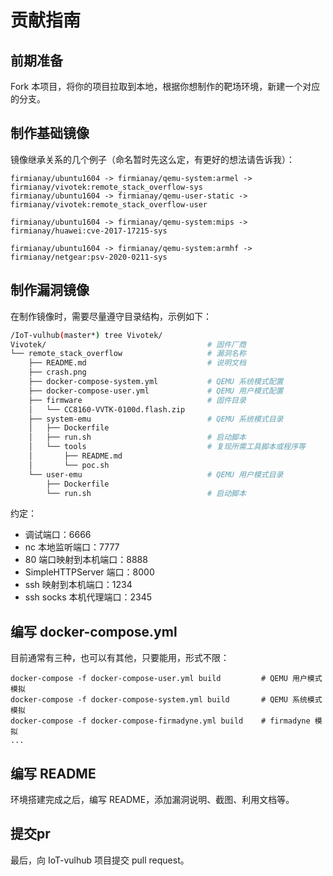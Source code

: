 # 贡献指南

## 前期准备

Fork 本项目，将你的项目拉取到本地，根据你想制作的靶场环境，新建一个对应的分支。

## 制作基础镜像

镜像继承关系的几个例子（命名暂时先这么定，有更好的想法请告诉我）：

```
firmianay/ubuntu1604 -> firmianay/qemu-system:armel -> firmianay/vivotek:remote_stack_overflow-sys
firmianay/ubuntu1604 -> firmianay/qemu-user-static -> firmianay/vivotek:remote_stack_overflow-user

firmianay/ubuntu1604 -> firmianay/qemu-system:mips -> firmianay/huawei:cve-2017-17215-sys

firmianay/ubuntu1604 -> firmianay/qemu-system:armhf -> firmianay/netgear:psv-2020-0211-sys
```

## 制作漏洞镜像

在制作镜像时，需要尽量遵守目录结构，示例如下：

```sh
/IoT-vulhub(master*) tree Vivotek/
Vivotek/                                    # 固件厂商
└── remote_stack_overflow                   # 漏洞名称
    ├── README.md                           # 说明文档
    ├── crash.png
    ├── docker-compose-system.yml           # QEMU 系统模式配置
    ├── docker-compose-user.yml             # QEMU 用户模式配置
    ├── firmware                            # 固件目录
    │   └── CC8160-VVTK-0100d.flash.zip
    ├── system-emu                          # QEMU 系统模式目录
    │   ├── Dockerfile
    │   ├── run.sh                          # 启动脚本
    │   └── tools                           # 复现所需工具脚本或程序等
    │       ├── README.md
    │       └── poc.sh
    └── user-emu                            # QEMU 用户模式目录
        ├── Dockerfile
        └── run.sh                          # 启动脚本
```

约定：
- 调试端口：6666
- nc 本地监听端口：7777
- 80 端口映射到本机端口：8888
- SimpleHTTPServer 端口：8000
- ssh 映射到本机端口：1234
- ssh socks 本机代理端口：2345

## 编写 docker-compose.yml

目前通常有三种，也可以有其他，只要能用，形式不限：

```
docker-compose -f docker-compose-user.yml build         # QEMU 用户模式模拟
docker-compose -f docker-compose-system.yml build       # QEMU 系统模式模拟
docker-compose -f docker-compose-firmadyne.yml build    # firmadyne 模拟
...
```

## 编写 README

环境搭建完成之后，编写 README，添加漏洞说明、截图、利用文档等。

## 提交pr

最后，向 IoT-vulhub 项目提交 pull request。
